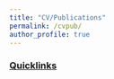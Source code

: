 ```yaml
---
title: "CV/Publications"
permalink: /cvpub/
author_profile: true
---
```


<h3><u>
	Quicklinks
</u> </h3>


